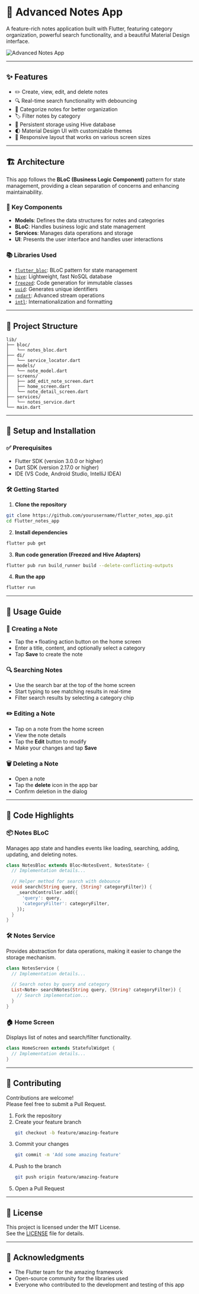 # 📓 Advanced Notes App

A feature-rich notes application built with Flutter, featuring category organization, powerful search functionality, and a beautiful Material Design interface.

![Advanced Notes App](https://github.com/yourusername/flutter_notes_app/raw/main/screenshots/app_preview.png)

---

## ✨ Features

- ✏️ Create, view, edit, and delete notes  
- 🔍 Real-time search functionality with debouncing  
- 📂 Categorize notes for better organization  
- 🏷️ Filter notes by category  
- 💾 Persistent storage using Hive database  
- 🌓 Material Design UI with customizable themes  
- 📱 Responsive layout that works on various screen sizes  

---

## 🏗️ Architecture

This app follows the **BLoC (Business Logic Component)** pattern for state management, providing a clean separation of concerns and enhancing maintainability.

### 🔧 Key Components

- **Models**: Defines the data structures for notes and categories  
- **BLoC**: Handles business logic and state management  
- **Services**: Manages data operations and storage  
- **UI**: Presents the user interface and handles user interactions  

### 📚 Libraries Used

- [`flutter_bloc`](https://pub.dev/packages/flutter_bloc): BLoC pattern for state management  
- [`hive`](https://pub.dev/packages/hive): Lightweight, fast NoSQL database  
- [`freezed`](https://pub.dev/packages/freezed): Code generation for immutable classes  
- [`uuid`](https://pub.dev/packages/uuid): Generates unique identifiers  
- [`rxdart`](https://pub.dev/packages/rxdart): Advanced stream operations  
- [`intl`](https://pub.dev/packages/intl): Internationalization and formatting  

---

## 📁 Project Structure

```
lib/
├── bloc/
│   └── notes_bloc.dart
├── di/
│   └── service_locator.dart
├── models/
│   └── note_model.dart
├── screens/
│   ├── add_edit_note_screen.dart
│   ├── home_screen.dart
│   └── note_detail_screen.dart
├── services/
│   └── notes_service.dart
└── main.dart
```

---

## 🚀 Setup and Installation

### ✅ Prerequisites

- Flutter SDK (version 3.0.0 or higher)  
- Dart SDK (version 2.17.0 or higher)  
- IDE (VS Code, Android Studio, IntelliJ IDEA)

### 🛠 Getting Started

1. **Clone the repository**

```bash
git clone https://github.com/yourusername/flutter_notes_app.git
cd flutter_notes_app
```

2. **Install dependencies**

```bash
flutter pub get
```

3. **Run code generation (Freezed and Hive Adapters)**

```bash
flutter pub run build_runner build --delete-conflicting-outputs
```

4. **Run the app**

```bash
flutter run
```

---

## 📱 Usage Guide

### 📝 Creating a Note

- Tap the **`+`** floating action button on the home screen  
- Enter a title, content, and optionally select a category  
- Tap **Save** to create the note  

### 🔍 Searching Notes

- Use the search bar at the top of the home screen  
- Start typing to see matching results in real-time  
- Filter search results by selecting a category chip  

### ✏️ Editing a Note

- Tap on a note from the home screen  
- View the note details  
- Tap the **Edit** button to modify  
- Make your changes and tap **Save**  

### 🗑️ Deleting a Note

- Open a note  
- Tap the **delete** icon in the app bar  
- Confirm deletion in the dialog  

---

## 🧠 Code Highlights

### 📦 Notes BLoC

Manages app state and handles events like loading, searching, adding, updating, and deleting notes.

```dart
class NotesBloc extends Bloc<NotesEvent, NotesState> {
  // Implementation details...

  // Helper method for search with debounce
  void search(String query, {String? categoryFilter}) {
    _searchController.add({
      'query': query,
      'categoryFilter': categoryFilter,
    });
  }
}
```

### 🛠 Notes Service

Provides abstraction for data operations, making it easier to change the storage mechanism.

```dart
class NotesService {
  // Implementation details...

  // Search notes by query and category
  List<Note> searchNotes(String query, {String? categoryFilter}) {
    // Search implementation...
  }
}
```

### 🏠 Home Screen

Displays list of notes and search/filter functionality.

```dart
class HomeScreen extends StatefulWidget {
  // Implementation details...
}
```

---

## 🤝 Contributing

Contributions are welcome!  
Please feel free to submit a Pull Request.

1. Fork the repository  
2. Create your feature branch  
   ```bash
   git checkout -b feature/amazing-feature
   ```
3. Commit your changes  
   ```bash
   git commit -m 'Add some amazing feature'
   ```
4. Push to the branch  
   ```bash
   git push origin feature/amazing-feature
   ```
5. Open a Pull Request

---

## 📄 License

This project is licensed under the MIT License.  
See the [LICENSE](LICENSE) file for details.

---

## 🙏 Acknowledgments

- The Flutter team for the amazing framework  
- Open-source community for the libraries used  
- Everyone who contributed to the development and testing of this app  
